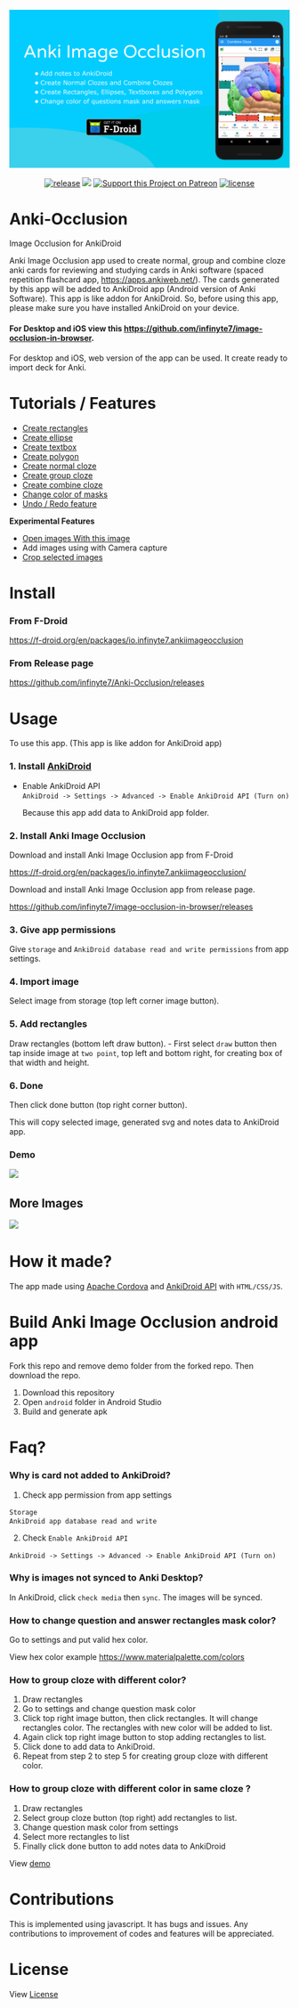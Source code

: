 <p align="center">
<a href="https://f-droid.org/en/packages/io.infinyte7.ankiimageocclusion/"><img src="images/banner.png" alt="Download the app from F-Droid"></img></a>
</p>

<p align="center">
<a href="https://github.com/infinyte7/Anki-Occlusion/releases"><img src="https://img.shields.io/github/v/release/infinyte7/Anki-Occlusion" alt="release"/></a>
<a href="https://github.com/infinyte7/Anki-Occlusion/releases"><img src="https://img.shields.io/github/downloads/infinyte7/image-occlusion-in-browser/total"></img></a>
<a href="https://www.patreon.com/kr_mani"><img src="https://img.shields.io/badge/patreon-support-%23ff424d.svg" alt="Support this Project on Patreon"/></a>
<a href="https://github.com/infinyte7/Anki-Occlusion/blob/main/LICENSE"><img src="https://img.shields.io/github/license/infinyte7/Anki-Occlusion" alt="license"/></a>
</p>

# Anki-Occlusion
Image Occlusion for AnkiDroid

Anki Image Occlusion app used to create normal, group and combine cloze anki cards for reviewing and studying cards in Anki software (spaced repetition flashcard app, https://apps.ankiweb.net/). The cards generated by this app will be added to AnkiDroid app (Android version of Anki Software). This app is like addon for AnkiDroid. So, before using this app, please make sure you have installed AnkiDroid on your device.

#### For Desktop and iOS view this https://github.com/infinyte7/image-occlusion-in-browser.
For desktop and iOS, web version of the app can be used. It create ready to import deck for Anki.

# Tutorials / Features
- [Create rectangles](https://github.com/infinyte7/image-occlusion-in-browser/blob/master/demo/demo_draw_anywhere.gif)
- [Create ellipse](https://github.com/infinyte7/image-occlusion-in-browser/blob/master/demo/demo_multiple_polygon.gif)
- [Create textbox](https://github.com/infinyte7/image-occlusion-in-browser/blob/master/demo/demo_text_box.gif)
- [Create polygon](https://github.com/infinyte7/image-occlusion-in-browser/blob/master/demo/demo_multiple_polygon.gif)
- [Create normal cloze](https://github.com/infinyte7/image-occlusion-in-browser/blob/master/demo/demo_create.gif)
- [Create group cloze](https://github.com/infinyte7/image-occlusion-in-browser/blob/master/demo/demo_group_element.gif)
- [Create combine cloze](https://github.com/infinyte7/image-occlusion-in-browser/blob/master/demo/combine_cloze_demo_browser.gif)
- [Change color of masks](https://github.com/infinyte7/image-occlusion-in-browser/blob/master/demo/demo_change_color.gif)
- [Undo / Redo feature](https://github.com/infinyte7/image-occlusion-in-browser/blob/master/demo/demo_undo_redo.gif)

**Experimental Features**
- [Open images With this image](images/openwith.gif)
- Add images using with Camera capture
- [Crop selected images](images/cropdemo.gif)


# Install
### From F-Droid
https://f-droid.org/en/packages/io.infinyte7.ankiimageocclusion

### From Release page
https://github.com/infinyte7/Anki-Occlusion/releases

# Usage

To use this app. (This app is like addon for AnkiDroid app)
### 1. Install [AnkiDroid](https://github.com/ankidroid/Anki-Android)

   - Enable AnkiDroid API <br>
```AnkiDroid -> Settings -> Advanced -> Enable AnkiDroid API (Turn on)```

      Because this app add data to AnkiDroid app folder.

### 2. Install Anki Image Occlusion
   Download and install Anki Image Occlusion app from F-Droid

   https://f-droid.org/en/packages/io.infinyte7.ankiimageocclusion/

   Download and install Anki Image Occlusion app from release page.

   https://github.com/infinyte7/image-occlusion-in-browser/releases
### 3. Give app permissions 
   Give ```storage``` and ```AnkiDroid database read and write permissions``` from app settings.
### 4. Import image 
   Select image from storage (top left corner image button).
### 5. Add rectangles
   Draw rectangles (bottom left draw button).
      - First select ```draw``` button then tap inside image at ```two point```, top left and bottom right, for creating box of that width and height.
### 6. Done
   Then click done button (top right corner button).

This will copy selected image, generated svg and notes data to AnkiDroid app.

### Demo
<img src="images/new_design_demo.gif?raw=true" height="450"></img>

## More Images
![](images/more_images.png)

# How it made?
The app made using [Apache Cordova](https://cordova.apache.org/) and [AnkiDroid API](https://github.com/ankidroid/Anki-Android/wiki/AnkiDroid-API) with ```HTML/CSS/JS```.


# Build Anki Image Occlusion android app
Fork this repo and remove demo folder from the forked repo. Then download the repo.
1. Download this repository
2. Open ```android``` folder in Android Studio
3. Build and generate apk


# Faq?
### Why is card not added to AnkiDroid?
1. Check app permission from app settings
```
Storage 
AnkiDroid app database read and write
```
2. Check ```Enable AnkiDroid API```

```AnkiDroid -> Settings -> Advanced -> Enable AnkiDroid API (Turn on)```

### Why is images not synced to Anki Desktop? 
In AnkiDroid, click ```check media``` then ```sync```. The images will be synced.


### How to change question and answer rectangles mask color?
Go to settings and put valid hex color.

View hex color example https://www.materialpalette.com/colors

### How to group cloze with different color?
1. Draw rectangles
2. Go to settings and change question mask color
3. Click top right image button, then click rectangles. It will change rectangles color. The rectangles with new color will be added to list.
4. Again click top right image button to stop adding rectangles to list. 
5. Click done to add data to AnkiDroid.
6. Repeat from step 2 to step 5 for creating group cloze with different color.

### How to group cloze with different color in same cloze ?
1. Draw rectangles
2. Select group cloze button (top right) add rectangles to list.
3. Change question mask color from settings
4. Select more rectangles to list
5. Finally click done button to add notes data to AnkiDroid

View [demo](https://user-images.githubusercontent.com/12841290/95605099-0d038b00-0a8b-11eb-81ed-58a7e03c254e.gif)


# Contributions
This is implemented using javascript. It has bugs and issues. Any contributions to improvement of codes and features will be appreciated.

# License 
View [License](https://github.com/infinyte7/image-occlusion-in-browser/blob/master/License.md)